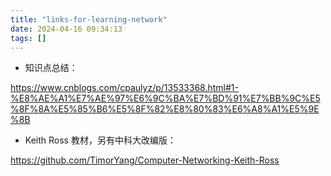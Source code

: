 ```yaml
---
title: "links-for-learning-network"
date: 2024-04-16 09:34:13
tags: []
---
```

- 知识点总结：

https://www.cnblogs.com/cpaulyz/p/13533368.html#1-%E8%AE%A1%E7%AE%97%E6%9C%BA%E7%BD%91%E7%BB%9C%E5%8F%8A%E5%85%B6%E5%8F%82%E8%80%83%E6%A8%A1%E5%9E%8B

- Keith Ross 教材，另有中科大改编版：

https://github.com/TimorYang/Computer-Networking-Keith-Ross

